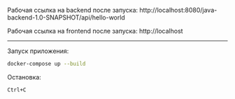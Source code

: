 Рабочая ссылка на backend после запуска:
http://localhost:8080/java-backend-1.0-SNAPSHOT/api/hello-world

Рабочая ссылка на frontend после запуска:
http://localhost

---

Запуск приложения:
```bash
docker-compose up --build
```

Остановка:
```
Ctrl+C
```